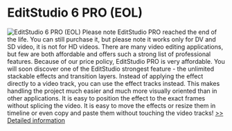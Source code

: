 # EditStudio 6 PRO (EOL)
![EditStudio 6 PRO (EOL)](https://mycommerce.akamaized.net/api/pimages/P300870659/BIG/300870659.JPG)
Please note EditStudio PRO reached the end of the life.
You can still purchase it, but please note it works only for DV and SD video, it is not for HD videos.
There are many video editing applications, but few are both affordable and offers such a strong list of professional features. Because of our price policy, EditStudio PRO is very affordable.
You will soon discover one of the EditStudio strongest feature - the unlimited stackable effects and transition layers.
Instead of applying the effect directly to a video track, you can use the effect tracks instead.
This makes handling the project much easier and much more visually oriented than in other applications. It is easy to position the effect to the exact frames without splicing the video. It is easy to move the effects or resize them in timeline or even copy and paste them without touching the video tracks!
[>> Detailed information](https://secure.shareit.com/shareit/product.html?productid=300870659&affiliateid=200057808)